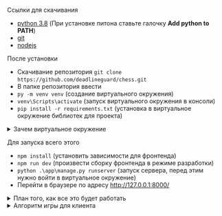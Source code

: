 Ссылки для скачивания
- [python 3.8](https://www.python.org/ftp/python/3.8.0/python-3.8.0-amd64.exe) (При установке питона ставьте галочку **Add python to PATH**)
- [git](https://github.com/git-for-windows/git/releases/download/v2.29.2.windows.3/Git-2.29.2.3-64-bit.exe)
- [nodejs](https://nodejs.org/dist/v14.15.3/node-v14.15.3-x64.msi)

После установки
- Скачивание репозитория `git clone https://github.com/deadlineguard/chess.git`
- В папке репозитория ввести
- `py -m venv venv` (создание виртуального окружения)
- `venv\Scripts\activate` (запуск виртуального окружения в консоли)
- `pip install -r requirements.txt` (установка в виртуальное окружение библиотек для проекта)

<details>
<summary>Зачем виртуальное окружение</summary>


Виртуальное окружение нужно, чтобы у каждого питоновского проекта были **свои версии библиотек**.
Нужно из-за того, что питоновские библиотеки устанавливаются не конкретно для каждого проекта, а глобально
на компьютер, поэтому, чтобы у разных проектов были библиотеки разных версий, нужно делать виртуальное окружение.
Тогда установленные в виртуальном окружении библиотеки **будут только в нем**. Их не будет за его пределами.


Например, в одном проекте в виртуальном окружении может быть установлен **django 3 версии**, в то же время
в другом проекте может быть **django 2 версии**. А на самом компьютере глобально **вообще может не быть django**.


</details>

Для запуска всего этого
- `npm install` (установить зависимости для фронтенда)
- `npm run dev` (произвести сборку фронтенда в режиме разработки)
- `python .\app\manage.py runserver` (запуск сервера, перед этим нужно войти в виртуальное окружение)
- Перейти в браузере по адресу http://127.0.0.1:8000/

<details>
<summary>План того, как все это будет работать</summary>
  
![](mindmap.png)

</details>

<details>
<summary>Алгоритм игры для клиента</summary>


- Клиент заходит на сайт
- Нажимает Начать Игру
  - Подключается к клиенту, который ожидает противника
  - Если нет ожидающих клиентов, сам становится ожидающим
- После подключения обоих случайным образом выбирается, кто будет ходить белыми
  - Либо клиент белый, ходит и ожидает противника
  - Либо клиент черный, ждет, после получает координаты хода противника, обновляет позицию фигур и ходит
- И так далее до конца игры
- Сообщается результат игры
  - Выиграл
  - Проиграл
- Предлагается начать игру заново


</details>
